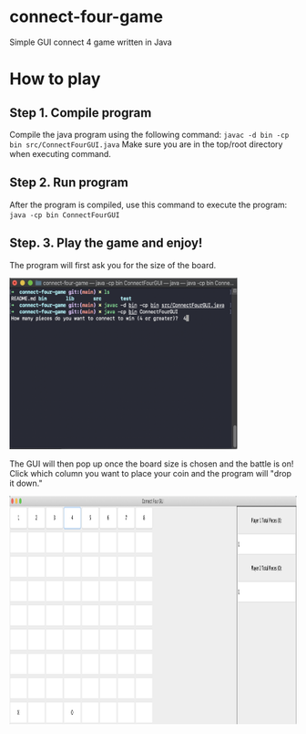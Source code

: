 # connect-four-game
Simple GUI connect 4 game written in Java

# How to play
## Step 1. Compile program
Compile the java program using the following command:
`javac -d bin -cp bin src/ConnectFourGUI.java`
Make sure you are in the top/root directory when executing command.

## Step 2. Run program
After the program is compiled, use this command to execute the program:
`java -cp bin ConnectFourGUI`

## Step. 3. Play the game and enjoy!
The program will first ask you for the size of the board.

<img src="https://github.com/rambala12/connect-four-game/blob/main/images/running.png" width="400" height="300" />

The GUI will then pop up once the board size is chosen and the battle is on!
Click which column you want to place your coin and the program will "drop it down."

<img src="https://github.com/rambala12/connect-four-game/blob/main/images/placingcoin.png" width="900" height="400" />





